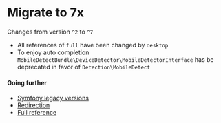 Migrate to 7x
=============

Changes from version `^2` to `^7`

- All references of `full` have been changed by `desktop`
- To enjoy auto completion `MobileDetectBundle\DeviceDetector\MobileDetectorInterface` has be deprecated in favor of `Detection\MobileDetect`

#### Going further

- [Symfony legacy versions](src/Resources/doc/legacy-versions.md)
- [Redirection](src/Resources/doc/redirection.md)
- [Full reference](src/Resources/doc/reference.md)
